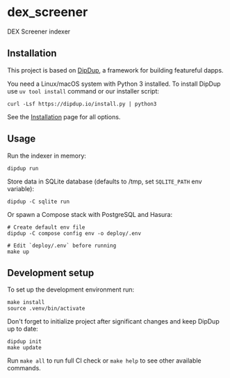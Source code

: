 <!-- # generated by DipDup 8.4.0 -->
# dex_screener

DEX Screener indexer

## Installation

This project is based on [DipDup](https://dipdup.io), a framework for building featureful dapps.

You need a Linux/macOS system with Python 3 installed. To install DipDup use `uv tool install` command or our installer script:

```shell
curl -Lsf https://dipdup.io/install.py | python3
```

See the [Installation](https://dipdup.io/docs/installation) page for all options.

## Usage

Run the indexer in memory:

```shell
dipdup run
```

Store data in SQLite database (defaults to /tmp, set `SQLITE_PATH` env variable):

```shell
dipdup -C sqlite run
```

Or spawn a Compose stack with PostgreSQL and Hasura:

```shell
# Create default env file
dipdup -C compose config env -o deploy/.env

# Edit `deploy/.env` before running
make up
```

## Development setup

To set up the development environment run:

```shell
make install
source .venv/bin/activate
```

Don't forget to initialize project after significant changes and keep DipDup up to date:

```shell
dipdup init
make update
```

Run `make all` to run full CI check or `make help` to see other available commands.